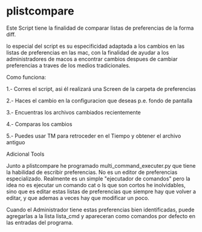 # plistcompare
Este Script tiene la finalidad de comparar listas de preferencias de la forma diff.

lo especial del script es su especificidad adaptada a los cambios en las listas de preferencias en las mac,
con la finalidad de ayudar a los administradores de macos a encontrar cambios despues de cambiar preferencias
a traves de los medios tradicionales.

Como funciona:

1.- Corres el script, asi él realizará una Screen de la carpeta de preferencias

2.- Haces el cambio en la configuracion que deseas p.e. fondo de pantalla

3.- Encuentras los archivos cambiados recientemente

4.- Comparas los cambios

5.- Puedes usar TM para retroceder en el Tiempo y obtener el archivo antiguo

Adicional Tools

Junto a plistcompare he programado multi_command_executer.py que tiene la habilidad de escribir preferencias. No es un editor de preferencias especializado. Realmente es un simple "ejecutador de comandos" pero la idea no es ejecutar un comando cat o ls que son cortos he inolvidables, sino que es editar estas listas de preferencias que siempre hay que volver a editar, y que ademas a veces hay que modificar un poco. 

Cuando el Administrador tiene estas preferencias bien identificadas, puede agregarlas a la lista lista_cmd y apareceran como comandos por defecto en las entradas del programa.

